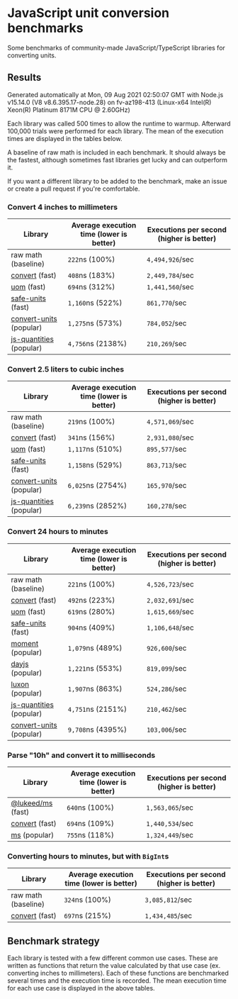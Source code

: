 # JavaScript unit conversion benchmarks

Some benchmarks of community-made JavaScript/TypeScript libraries for converting units.

## Results

<!-- beginblock(results) -->

Generated automatically at Mon, 09 Aug 2021 02:50:07 GMT with Node.js v15.14.0 (V8 v8.6.395.17-node.28) on fv-az198-413 (Linux-x64 Intel(R) Xeon(R) Platinum 8171M CPU @ 2.60GHz)

Each library was called 500 times to allow the runtime to warmup.
Afterward 100,000 trials were performed for each library.
The mean of the execution times are displayed in the tables below.

A baseline of raw math is included in each benchmark.
It should always be the fastest, although sometimes fast libraries get lucky and can outperform it.

If you want a different library to be added to the benchmark, make an issue or create a pull request if you're comfortable.

### Convert 4 inches to millimeters

| Library                                                            | Average execution time (lower is better) | Executions per second (higher is better) |
| ------------------------------------------------------------------ | ---------------------------------------- | ---------------------------------------- |
| raw math (baseline)                                                | `222`ns (100%)                           | `4,494,926`/sec                          |
| [convert](https://npmjs.com/package/convert) (fast)                | `408`ns (183%)                           | `2,449,784`/sec                          |
| [uom](https://npmjs.com/package/uom) (fast)                        | `694`ns (312%)                           | `1,441,560`/sec                          |
| [safe-units](https://npmjs.com/package/safe-units) (fast)          | `1,160`ns (522%)                         | `861,770`/sec                            |
| [convert-units](https://npmjs.com/package/convert-units) (popular) | `1,275`ns (573%)                         | `784,052`/sec                            |
| [js-quantities](https://npmjs.com/package/js-quantities) (popular) | `4,756`ns (2138%)                        | `210,269`/sec                            |

### Convert 2.5 liters to cubic inches

| Library                                                            | Average execution time (lower is better) | Executions per second (higher is better) |
| ------------------------------------------------------------------ | ---------------------------------------- | ---------------------------------------- |
| raw math (baseline)                                                | `219`ns (100%)                           | `4,571,069`/sec                          |
| [convert](https://npmjs.com/package/convert) (fast)                | `341`ns (156%)                           | `2,931,080`/sec                          |
| [uom](https://npmjs.com/package/uom) (fast)                        | `1,117`ns (510%)                         | `895,577`/sec                            |
| [safe-units](https://npmjs.com/package/safe-units) (fast)          | `1,158`ns (529%)                         | `863,713`/sec                            |
| [convert-units](https://npmjs.com/package/convert-units) (popular) | `6,025`ns (2754%)                        | `165,970`/sec                            |
| [js-quantities](https://npmjs.com/package/js-quantities) (popular) | `6,239`ns (2852%)                        | `160,278`/sec                            |

### Convert 24 hours to minutes

| Library                                                            | Average execution time (lower is better) | Executions per second (higher is better) |
| ------------------------------------------------------------------ | ---------------------------------------- | ---------------------------------------- |
| raw math (baseline)                                                | `221`ns (100%)                           | `4,526,723`/sec                          |
| [convert](https://npmjs.com/package/convert) (fast)                | `492`ns (223%)                           | `2,032,691`/sec                          |
| [uom](https://npmjs.com/package/uom) (fast)                        | `619`ns (280%)                           | `1,615,669`/sec                          |
| [safe-units](https://npmjs.com/package/safe-units) (fast)          | `904`ns (409%)                           | `1,106,648`/sec                          |
| [moment](https://npmjs.com/package/moment) (popular)               | `1,079`ns (489%)                         | `926,600`/sec                            |
| [dayjs](https://npmjs.com/package/dayjs) (popular)                 | `1,221`ns (553%)                         | `819,099`/sec                            |
| [luxon](https://npmjs.com/package/luxon) (popular)                 | `1,907`ns (863%)                         | `524,286`/sec                            |
| [js-quantities](https://npmjs.com/package/js-quantities) (popular) | `4,751`ns (2151%)                        | `210,462`/sec                            |
| [convert-units](https://npmjs.com/package/convert-units) (popular) | `9,708`ns (4395%)                        | `103,006`/sec                            |

### Parse "10h" and convert it to milliseconds

| Library                                                   | Average execution time (lower is better) | Executions per second (higher is better) |
| --------------------------------------------------------- | ---------------------------------------- | ---------------------------------------- |
| [@lukeed/ms](https://npmjs.com/package/@lukeed/ms) (fast) | `640`ns (100%)                           | `1,563,065`/sec                          |
| [convert](https://npmjs.com/package/convert) (fast)       | `694`ns (109%)                           | `1,440,534`/sec                          |
| [ms](https://npmjs.com/package/ms) (popular)              | `755`ns (118%)                           | `1,324,449`/sec                          |

### Converting hours to minutes, but with `BigInt`s

| Library                                             | Average execution time (lower is better) | Executions per second (higher is better) |
| --------------------------------------------------- | ---------------------------------------- | ---------------------------------------- |
| raw math (baseline)                                 | `324`ns (100%)                           | `3,085,812`/sec                          |
| [convert](https://npmjs.com/package/convert) (fast) | `697`ns (215%)                           | `1,434,485`/sec                          |

<!-- endblock(results) -->

## Benchmark strategy

Each library is tested with a few different common use cases.
These are written as functions that return the value calculated by that use case (ex. converting inches to millimeters).
Each of these functions are benchmarked several times and the execution time is recorded.
The mean execution time for each use case is displayed in the above tables.
